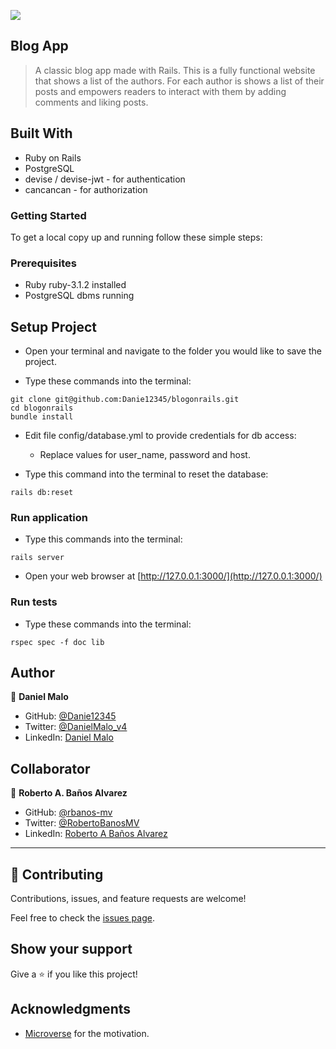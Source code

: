 ![](https://img.shields.io/badge/Microverse-blueviolet)

## Blog App

> A classic blog app made with Rails. This is a fully functional website that shows a list of the authors. For each author is shows a list of their posts and empowers readers to interact with them by adding comments and liking posts.

## Built With

- Ruby on Rails
- PostgreSQL
- devise / devise-jwt - for authentication
- cancancan - for authorization

### Getting Started

To get a local copy up and running follow these simple steps:

### Prerequisites

- Ruby ruby-3.1.2 installed
- PostgreSQL dbms running

## Setup Project

- Open your terminal and navigate to the folder you would like to save the project.

- Type these commands into the terminal:

```
git clone git@github.com:Danie12345/blogonrails.git
cd blogonrails
bundle install
```

- Edit file config/database.yml to provide credentials for db access:

  - Replace values for user_name, password and host.

- Type this command into the terminal to reset the database:

```
rails db:reset
```

### Run application

- Type this commands into the terminal:

```
rails server
```

- Open your web browser at [http://127.0.0.1:3000/](http://127.0.0.1:3000/)

### Run tests

- Type these commands into the terminal:

```
rspec spec -f doc lib
```

## Author

👤 **Daniel Malo**

- GitHub: [@Danie12345](https://github.com/Danie12345)
- Twitter: [@DanielMalo_v4](https://twitter.com/DanielMalo_v4)
- LinkedIn: [Daniel Malo](https://linkedin.com/in/daniel-malo)

## Collaborator

👤 **Roberto A. Baños Alvarez**

- GitHub: [@rbanos-mv](https://github.com/rbanos-mv)
- Twitter: [@RobertoBanosMV](https://twitter.com/RobertoBanosMV)
- LinkedIn: [Roberto A Baños Alvarez](https://linkedin.com/in/roberto-a-baños-alvarez-500766234)

---

## 🤝 Contributing

Contributions, issues, and feature requests are welcome!

Feel free to check the [issues page](https://github.com/Danie12345/blogonrails/issues).

## Show your support

Give a ⭐️ if you like this project!

## Acknowledgments

- [Microverse](https://www.microverse.org/) for the motivation.
